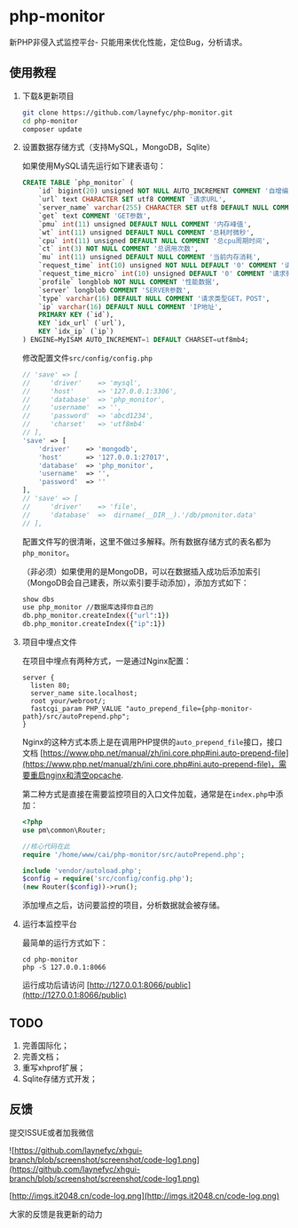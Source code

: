 # php-monitor
新PHP非侵入式监控平台- 只能用来优化性能，定位Bug，分析请求。

## 使用教程

1. 下载&更新项目

	````bash
	git clone https://github.com/laynefyc/php-monitor.git
	cd php-monitor
	composer update
	````
2. 设置数据存储方式（支持MySQL，MongoDB，Sqlite）
	
	如果使用MySQL请先运行如下建表语句：
	
	````sql
	CREATE TABLE `php_monitor` (
		`id` bigint(20) unsigned NOT NULL AUTO_INCREMENT COMMENT '自增编号',
		`url` text CHARACTER SET utf8 COMMENT '请求URL',
		`server_name` varchar(255) CHARACTER SET utf8 DEFAULT NULL COMMENT '服务名',
		`get` text COMMENT 'GET参数',
		`pmu` int(11) unsigned DEFAULT NULL COMMENT '内存峰值',
		`wt` int(11) unsigned DEFAULT NULL COMMENT '总耗时微秒',
		`cpu` int(11) unsigned DEFAULT NULL COMMENT '总cpu周期时间',
		`ct` int(3) NOT NULL COMMENT '总调用次数',
		`mu` int(11) unsigned DEFAULT NULL COMMENT '当前内存消耗',
		`request_time` int(10) unsigned NOT NULL DEFAULT '0' COMMENT '请求时间，到秒',
		`request_time_micro` int(10) unsigned DEFAULT '0' COMMENT '请求微秒',
		`profile` longblob NOT NULL COMMENT '性能数据',
		`server` longblob COMMENT 'SERVER参数',
		`type` varchar(16) DEFAULT NULL COMMENT '请求类型GET，POST',
		`ip` varchar(16) DEFAULT NULL COMMENT 'IP地址',
		PRIMARY KEY (`id`),
		KEY `idx_url` (`url`),
		KEY `idx_ip` (`ip`)
	) ENGINE=MyISAM AUTO_INCREMENT=1 DEFAULT CHARSET=utf8mb4;
	````
	修改配置文件`src/config/config.php`
	
	````php
	// 'save' => [
    //     'driver'    => 'mysql',
    //     'host'      => '127.0.0.1:3306',
    //     'database'  => 'php_monitor',
    //     'username'  => '',
    //     'password'  => 'abcd1234',
    //     'charset'   => 'utf8mb4'
    // ],
    'save' => [
        'driver'    => 'mongodb',
        'host'      => '127.0.0.1:27017',
        'database'  => 'php_monitor',
        'username'  => '',
        'password'  => ''
    ],
    // 'save' => [
    //     'driver'    => 'file',
    //     'database'  =>  dirname(__DIR__).'/db/pmonitor.data'
    // ],
	````
	配置文件写的很清晰，这里不做过多解释。所有数据存储方式的表名都为`php_monitor`。
	
	（非必须）如果使用的是MongoDB，可以在数据插入成功后添加索引（MongoDB会自己建表，所以索引要手动添加），添加方式如下：
	
	````bash
	show dbs
	use php_monitor //数据库选择你自己的
	db.php_monitor.createIndex({"url":1})
	db.php_monitor.createIndex({"ip":1})
	````
4. 项目中埋点文件
	
	在项目中埋点有两种方式，一是通过Nginx配置：
	
	````nginx
	server {
	  listen 80;
	  server_name site.localhost;
	  root your/webroot/; 
	  fastcgi_param PHP_VALUE "auto_prepend_file={php-monitor-path}/src/autoPrepend.php";
	}
	````
	Nginx的这种方式本质上是在调用PHP提供的`auto_prepend_file`接口，接口文档 [https://www.php.net/manual/zh/ini.core.php#ini.auto-prepend-file](https://www.php.net/manual/zh/ini.core.php#ini.auto-prepend-file)，需要重启nginx和清空opcache.
	
	第二种方式是直接在需要监控项目的入口文件加载，通常是在`index.php`中添加：
	
	````php
	<?php
	use pm\common\Router;
	
	//核心代码在此
	require '/home/www/cai/php-monitor/src/autoPrepend.php';
	
	include 'vendor/autoload.php';
	$config = require('src/config/config.php');
	(new Router($config))->run();
	````
	添加埋点之后，访问要监控的项目，分析数据就会被存储。
	
5. 运行本监控平台

	最简单的运行方式如下：
	
	````
	cd php-monitor
	php -S 127.0.0.1:8066
	````
	运行成功后请访问 [http://127.0.0.1:8066/public](http://127.0.0.1:8066/public)
	
## TODO
1. 完善国际化；
2. 完善文档；
3. 重写xhprof扩展；
4. Sqlite存储方式开发；
	
## 反馈
提交ISSUE或者加我微信

![https://github.com/laynefyc/xhgui-branch/blob/screenshot/screenshot/code-log1.png](https://github.com/laynefyc/xhgui-branch/blob/screenshot/screenshot/code-log1.png)

[http://imgs.it2048.cn/code-log.png](http://imgs.it2048.cn/code-log.png)

大家的反馈是我更新的动力